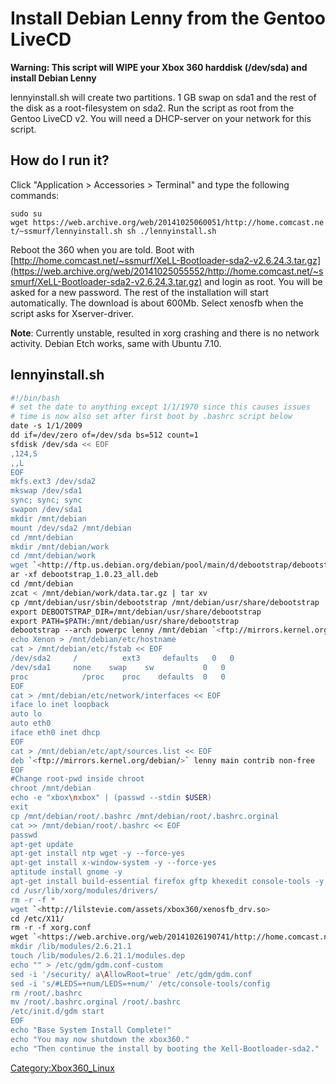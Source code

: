 # Install Debian Lenny from the Gentoo LiveCD

**Warning: This script will WIPE your Xbox 360 harddisk (/dev/sda) and install Debian Lenny**

lennyinstall.sh will create two partitions. 1 GB swap on sda1 and the
rest of the disk as a root-filesystem on sda2. Run the script as root
from the Gentoo LiveCD v2. You will need a DHCP-server on your network
for this script.

## How do I run it?

Click "Application \> Accessories \> Terminal" and type the following
commands:

``
sudo su
wget https://web.archive.org/web/20141025060051/http://home.comcast.net/~ssmurf/lennyinstall.sh
sh ./lennyinstall.sh
``

Reboot the 360 when you are told. Boot with
[http://home.comcast.net/~ssmurf/XeLL-Bootloader-sda2-v2.6.24.3.tar.gz](https://web.archive.org/web/20141025055552/http://home.comcast.net/~ssmurf/XeLL-Bootloader-sda2-v2.6.24.3.tar.gz)
and login as root. You will be asked for a new password. The rest of the
installation will start automatically. The download is about 600Mb.
Select xenosfb when the script asks for Xserver-driver.

**Note**: Currently unstable, resulted in xorg crashing and there is no
network activity. Debian Etch works, same with Ubuntu 7.10.

## lennyinstall.sh

```sh
#!/bin/bash
# set the date to anything except 1/1/1970 since this causes issues
# time is now also set after first boot by .bashrc script below
date -s 1/1/2009
dd if=/dev/zero of=/dev/sda bs=512 count=1
sfdisk /dev/sda << EOF
,124,S
,,L
EOF
mkfs.ext3 /dev/sda2
mkswap /dev/sda1
sync; sync; sync
swapon /dev/sda1
mkdir /mnt/debian
mount /dev/sda2 /mnt/debian
cd /mnt/debian
mkdir /mnt/debian/work
cd /mnt/debian/work
wget `<http://ftp.us.debian.org/debian/pool/main/d/debootstrap/debootstrap_1.0.23_all.deb>
ar -xf debootstrap_1.0.23_all.deb
cd /mnt/debian
zcat < /mnt/debian/work/data.tar.gz | tar xv
cp /mnt/debian/usr/sbin/debootstrap /mnt/debian/usr/share/debootstrap     
export DEBOOTSTRAP_DIR=/mnt/debian/usr/share/debootstrap
export PATH=$PATH:/mnt/debian/usr/share/debootstrap
debootstrap --arch powerpc lenny /mnt/debian `<ftp://mirrors.kernel.org/debian/>
echo Xenon > /mnt/debian/etc/hostname
cat > /mnt/debian/etc/fstab << EOF
/dev/sda2     /          ext3     defaults   0   0
/dev/sda1     none    swap    sw           0   0
proc            /proc    proc    defaults  0   0
EOF
cat > /mnt/debian/etc/network/interfaces << EOF
iface lo inet loopback
auto lo
auto eth0
iface eth0 inet dhcp
EOF
cat > /mnt/debian/etc/apt/sources.list << EOF
deb `<ftp://mirrors.kernel.org/debian/>` lenny main contrib non-free
EOF
#Change root-pwd inside chroot
chroot /mnt/debian
echo -e "xbox\nxbox" | (passwd --stdin $USER)
exit
cp /mnt/debian/root/.bashrc /mnt/debian/root/.bashrc.orginal
cat >> /mnt/debian/root/.bashrc << EOF
passwd
apt-get update
apt-get install ntp wget -y --force-yes
apt-get install x-window-system -y --force-yes
aptitude install gnome -y
apt-get install build-essential firefox gftp khexedit console-tools -y --force-yes
cd /usr/lib/xorg/modules/drivers/
rm -r -f *
wget `<http://lilstevie.com/assets/xbox360/xenosfb_drv.so>
cd /etc/X11/
rm -r -f xorg.conf
wget `<https://web.archive.org/web/20141026190741/http://home.comcast.net/~ssmurf/xorg.conf>
mkdir /lib/modules/2.6.21.1
touch /lib/modules/2.6.21.1/modules.dep
echo "" > /etc/gdm/gdm.conf-custom
sed -i '/security/ a\AllowRoot=true' /etc/gdm/gdm.conf
sed -i 's/#LEDS=+num/LEDS=+num/' /etc/console-tools/config
rm /root/.bashrc
mv /root/.bashrc.orginal /root/.bashrc
/etc/init.d/gdm start
EOF
echo "Base System Install Complete!"
echo "You may now shutdown the xbox360."
echo "Then continue the install by booting the Xell-Bootloader-sda2."
```

[Category:Xbox360_Linux](../Category_Xbox360_Linux)